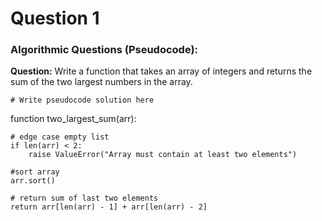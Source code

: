 # Question 1
### Algorithmic Questions (Pseudocode):

**Question:** Write a function that takes an array of integers and returns the sum of the two largest numbers in the array.
```
# Write pseudocode solution here
```

function two_largest_sum(arr):

    # edge case empty list
    if len(arr) < 2:
        raise ValueError("Array must contain at least two elements")
    
    #sort array
    arr.sort()

    # return sum of last two elements
    return arr[len(arr) - 1] + arr[len(arr) - 2]